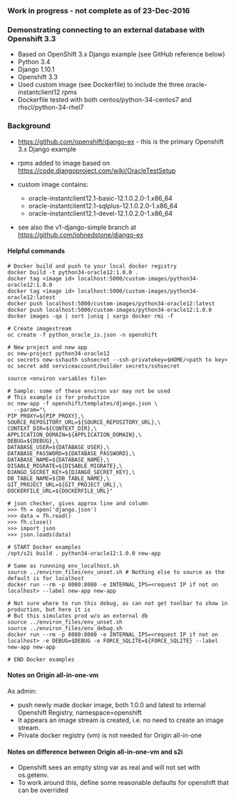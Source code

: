 ### Work in progress - not complete as of 23-Dec-2016 ###

### Demonstrating connecting to an external database with Openshift 3.3
- Based on OpenShift 3.x Django example (see GitHub reference below)
- Python 3.4
- Django 1.10.1
- Openshift 3.3
- Used custom image (see Dockerfile) to include the three oracle-instantclient12 rpms
- Dockerfile tested with both centos/python-34-centos7 and rhscl/python-34-rhel7

### Background

- https://github.com/openshift/django-ex - this is the primary Openshift 3.x Django example
- rpms added to image based on https://code.djangoproject.com/wiki/OracleTestSetup
- custom image contains:
 
    - oracle-instantclient12.1-basic-12.1.0.2.0-1.x86_64
    - oracle-instantclient12.1-sqlplus-12.1.0.2.0-1.x86_64
    - oracle-instantclient12.1-devel-12.1.0.2.0-1.x86_64

- see also the v1-django-simple branch at https://github.com/johnedstone/django-ex

#### Helpful commands ####

```
# Docker build and push to your local docker registry
docker build -t python34-oracle12:1.0.0 .
docker tag <image id> localhost:5000/custom-images/python34-oracle12:1.0.0
docker tag <image id> localhost:5000/custom-images/python34-oracle12:latest
docker push localhost:5000/custom-images/python34-oracle12:latest
docker push localhost:5000/custom-images/python34-oracle12:1.0.0
docker images -qa | sort |uniq | xargs docker rmi -f

# Create imagestream
oc create -f python_oracle_is.json -n openshift

# New project and new app
oc new-project python34-oracle12
oc secrets new-sshauth sshsecret --ssh-privatekey=$HOME/<path to key>
oc secret add serviceaccount/builder secrets/sshsecret

source <environ variables file>

# Sample: some of these environ var may not be used
# This example is for production
oc new-app -f openshift/templates/django.json \
  --param="\
PIP_PROXY=${PIP_PROXY},\
SOURCE_REPOSITORY_URL=${SOURCE_REPOSITORY_URL},\
CONTEXT_DIR=${CONTEXT_DIR},\
APPLICATION_DOMAIN=${APPLICATION_DOMAIN},\
DEBUG=${DEBUG},\
DATABASE_USER=${DATABASE_USER},\
DATABASE_PASSWORD=${DATABASE_PASSWORD},\
DATABASE_NAME=${DATABASE_NAME},\
DISABLE_MIGRATE=${DISABLE_MIGRATE},\
DJANGO_SECRET_KEY=${DJANGO_SECRET_KEY},\
DB_TABLE_NAME=${DB_TABLE_NAME},\
GIT_PROJECT_URL=${GIT_PROJECT_URL},\
DOCKERFILE_URL=${DOCKERFILE_URL}"

# json checker, gives approx line and column
>>> fh = open('django.json')
>>> data = fh.read()
>>> fh.close()
>>> import json
>>> json.loads(data)

# START Docker examples
/opt/s2i build . python34-oracle12:1.0.0 new-app

# Same as runnning env_localhost.sh 
source ../environ_files/env_unset.sh # Nothing else to source as the default is for localhost
docker run --rm -p 8080:8080 -e INTERNAL_IPS=<request IP if not on localhost> --label new-app new-app 

# Not sure where to run this debug, as can not get toolbar to show in production, but here it is
# But this simulates prod w/o an external db
source ../environ_files/env_unset.sh
source ../environ_files/env_debug.sh
docker run --rm -p 8080:8080 -e INTERNAL_IPS=<request IP if not on localhost> -e DEBUG=$DEBUG -e FORCE_SQLITE=${FORCE_SQLITE} --label new-app new-app

# END Docker examples

```

#### Notes on Origin all-in-one-vm ####
As admin:

- push newly made docker image, both 1.0.0 and latest to internal Openshift Registry, namespace=openshift
- It appears an image stream is created, i.e. no need to create an image stream.
- Private docker registry (vm) is not needed for Origin all-in-one

#### Notes on difference between Origin all-in-one-vm and s2i

- Openshift sees an empty sting var as real and will not set with os.getenv.
- To work around this, define some reasonable defaults for openshift that can be overrided

